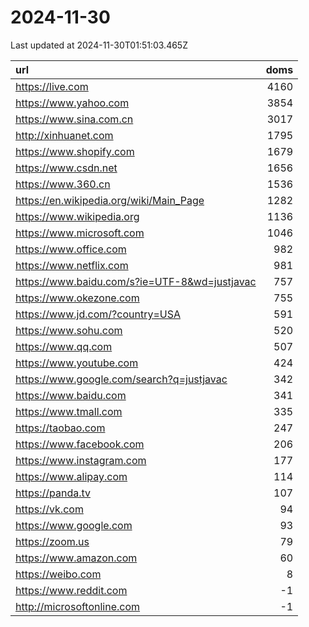 # 2024-11-30

<!-- BEGIN -->
Last updated at 2024-11-30T01:51:03.465Z

url | doms
:- | -:
https://live.com | 4160
https://www.yahoo.com | 3854
https://www.sina.com.cn | 3017
http://xinhuanet.com | 1795
https://www.shopify.com | 1679
https://www.csdn.net | 1656
https://www.360.cn | 1536
https://en.wikipedia.org/wiki/Main_Page | 1282
https://www.wikipedia.org | 1136
https://www.microsoft.com | 1046
https://www.office.com | 982
https://www.netflix.com | 981
https://www.baidu.com/s?ie=UTF-8&wd=justjavac | 757
https://www.okezone.com | 755
https://www.jd.com/?country=USA | 591
https://www.sohu.com | 520
https://www.qq.com | 507
https://www.youtube.com | 424
https://www.google.com/search?q=justjavac | 342
https://www.baidu.com | 341
https://www.tmall.com | 335
https://taobao.com | 247
https://www.facebook.com | 206
https://www.instagram.com | 177
https://www.alipay.com | 114
https://panda.tv | 107
https://vk.com | 94
https://www.google.com | 93
https://zoom.us | 79
https://www.amazon.com | 60
https://weibo.com | 8
https://www.reddit.com | -1
http://microsoftonline.com | -1
<!-- END -->
